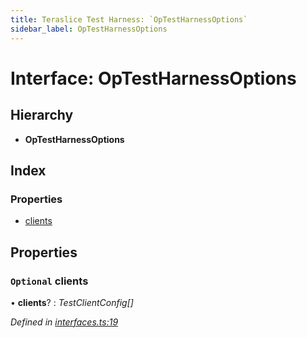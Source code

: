 ```yaml
---
title: Teraslice Test Harness: `OpTestHarnessOptions`
sidebar_label: OpTestHarnessOptions
---
```


# Interface: OpTestHarnessOptions

## Hierarchy

* **OpTestHarnessOptions**

## Index

### Properties

* [clients](optestharnessoptions.md#optional-clients)

## Properties

### `Optional` clients

• **clients**? : *TestClientConfig[]*

*Defined in [interfaces.ts:19](https://github.com/terascope/teraslice/blob/f95bb5556/packages/teraslice-test-harness/src/interfaces.ts#L19)*
